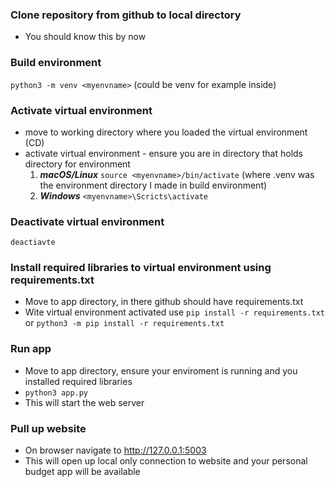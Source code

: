 ### Clone repository from github to local directory
- You should know this by now

### Build environment
```python3 -m venv <myenvname>``` (could be venv for example inside)

### Activate virtual environment
- move to working directory where you loaded the virtual environment (CD)
- activate virtual environment - ensure you are in directory that holds directory for environment
   1. ***macOS/Linux*** ```source <myenvname>/bin/activate``` (where .venv was the environment directory I made in build environment)
   2. ***Windows*** ```<myenvname>\Scricts\activate```

### Deactivate virtual environment
```deactiavte```

### Install required libraries to virtual environment using requirements.txt

- Move to app directory, in there github should have requirements.txt
- Wite virtual environment activated use ```pip install -r requirements.txt``` or ```python3 -m pip install -r requirements.txt```

### Run app

- Move to app directory, ensure your enviroment is running and you installed required libraries
- ```python3 app.py```
- This will start the web server

### Pull up website

- On browser navigate to http://127.0.0.1:5003
- This will open up local only connection to website and your personal budget app will be available

